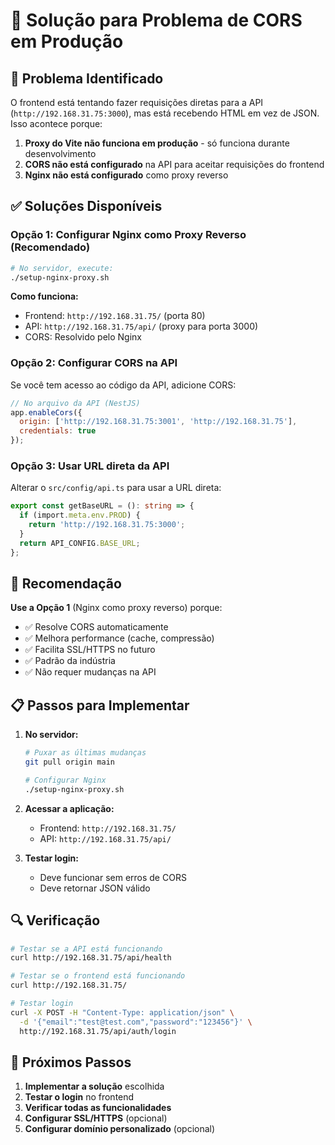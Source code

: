 # 🔧 Solução para Problema de CORS em Produção

## 🚨 **Problema Identificado**

O frontend está tentando fazer requisições diretas para a API (`http://192.168.31.75:3000`), mas está recebendo HTML em vez de JSON. Isso acontece porque:

1. **Proxy do Vite não funciona em produção** - só funciona durante desenvolvimento
2. **CORS não está configurado** na API para aceitar requisições do frontend
3. **Nginx não está configurado** como proxy reverso

## ✅ **Soluções Disponíveis**

### **Opção 1: Configurar Nginx como Proxy Reverso (Recomendado)**

```bash
# No servidor, execute:
./setup-nginx-proxy.sh
```

**Como funciona:**
- Frontend: `http://192.168.31.75/` (porta 80)
- API: `http://192.168.31.75/api/` (proxy para porta 3000)
- CORS: Resolvido pelo Nginx

### **Opção 2: Configurar CORS na API**

Se você tem acesso ao código da API, adicione CORS:

```javascript
// No arquivo da API (NestJS)
app.enableCors({
  origin: ['http://192.168.31.75:3001', 'http://192.168.31.75'],
  credentials: true
});
```

### **Opção 3: Usar URL direta da API**

Alterar o `src/config/api.ts` para usar a URL direta:

```typescript
export const getBaseURL = (): string => {
  if (import.meta.env.PROD) {
    return 'http://192.168.31.75:3000';
  }
  return API_CONFIG.BASE_URL;
};
```

## 🎯 **Recomendação**

**Use a Opção 1** (Nginx como proxy reverso) porque:

- ✅ Resolve CORS automaticamente
- ✅ Melhora performance (cache, compressão)
- ✅ Facilita SSL/HTTPS no futuro
- ✅ Padrão da indústria
- ✅ Não requer mudanças na API

## 📋 **Passos para Implementar**

1. **No servidor:**
   ```bash
   # Puxar as últimas mudanças
   git pull origin main
   
   # Configurar Nginx
   ./setup-nginx-proxy.sh
   ```

2. **Acessar a aplicação:**
   - Frontend: `http://192.168.31.75/`
   - API: `http://192.168.31.75/api/`

3. **Testar login:**
   - Deve funcionar sem erros de CORS
   - Deve retornar JSON válido

## 🔍 **Verificação**

```bash
# Testar se a API está funcionando
curl http://192.168.31.75/api/health

# Testar se o frontend está funcionando
curl http://192.168.31.75/

# Testar login
curl -X POST -H "Content-Type: application/json" \
  -d '{"email":"test@test.com","password":"123456"}' \
  http://192.168.31.75/api/auth/login
```

## 🚀 **Próximos Passos**

1. **Implementar a solução** escolhida
2. **Testar o login** no frontend
3. **Verificar todas as funcionalidades**
4. **Configurar SSL/HTTPS** (opcional)
5. **Configurar domínio personalizado** (opcional)
